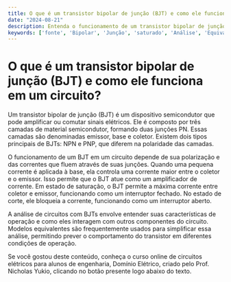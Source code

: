 ```yaml
---
title: O que é um transistor bipolar de junção (BJT) e como ele funciona em um circuito?
date: "2024-08-21"
description: Entenda o funcionamento de um transistor bipolar de junção (BJT) e sua aplicação em circuitos elétricos.
keywords: ['fonte', 'Bipolar', 'Junção', 'saturado', 'Análise', 'Equivalente', 'circuito']
---
```


# O que é um transistor bipolar de junção (BJT) e como ele funciona em um circuito?

Um transistor bipolar de junção (BJT) é um dispositivo semicondutor que pode amplificar ou comutar sinais elétricos. Ele é composto por três camadas de material semicondutor, formando duas junções PN. Essas camadas são denominadas emissor, base e coletor. Existem dois tipos principais de BJTs: NPN e PNP, que diferem na polaridade das camadas.

O funcionamento de um BJT em um circuito depende de sua polarização e das correntes que fluem através de suas junções. Quando uma pequena corrente é aplicada à base, ela controla uma corrente maior entre o coletor e o emissor. Isso permite que o BJT atue como um amplificador de corrente. Em estado de saturação, o BJT permite a máxima corrente entre coletor e emissor, funcionando como um interruptor fechado. No estado de corte, ele bloqueia a corrente, funcionando como um interruptor aberto.

A análise de circuitos com BJTs envolve entender suas características de operação e como eles interagem com outros componentes do circuito. Modelos equivalentes são frequentemente usados para simplificar essa análise, permitindo prever o comportamento do transistor em diferentes condições de operação.

Se você gostou deste conteúdo, conheça o curso online de circuitos elétricos para alunos de engenharia, Domínio Elétrico, criado pelo Prof. Nicholas Yukio, clicando no botão presente logo abaixo do texto.